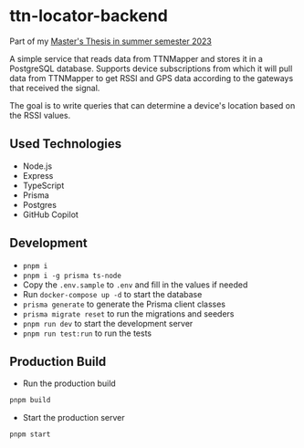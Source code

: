 # ttn-locator-backend

Part of my [Master's Thesis in summer semester 2023](https://github.com/Bassadin/Master-Thesis-INM)

A simple service that reads data from TTNMapper and stores it in a PostgreSQL database.
Supports device subscriptions from which it will pull data from TTNMapper to get RSSI and GPS data according to the gateways that received the signal.

The goal is to write queries that can determine a device's location based on the RSSI values.

## Used Technologies

-   Node.js
-   Express
-   TypeScript
-   Prisma
-   Postgres
-   GitHub Copilot

## Development

-   `pnpm i`
-   `pnpm i -g prisma ts-node`
-   Copy the `.env.sample` to `.env` and fill in the values if needed
-   Run `docker-compose up -d` to start the database
-   `prisma generate` to generate the Prisma client classes
-   `prisma migrate reset` to run the migrations and seeders
-   `pnpm run dev` to start the development server
-   `pnpm run test:run` to run the tests

## Production Build

-   Run the production build

```bash
pnpm build
```

-   Start the production server

```bash
pnpm start
```
